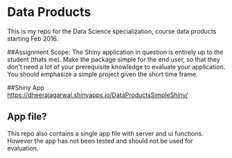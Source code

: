 # Data Products
This is my repo for the Data Science specialization, course data products starting Feb 2016.

##Assignment Scope:
The Shiny application in question is entirely up to the student (thats me). Make the package simple for the end user, so that they don't need a lot of your prerequisite knowledge to evaluate your application. You should emphasize a simple project given the short time frame.

##Shiny App  
https://dheerajagarwal.shinyapps.io/DataProductsSimpleShiny/ 

## App file?
This repo also contains a single app file with server and ui functions. However the app has not been tested and should not be used for evaluation.
